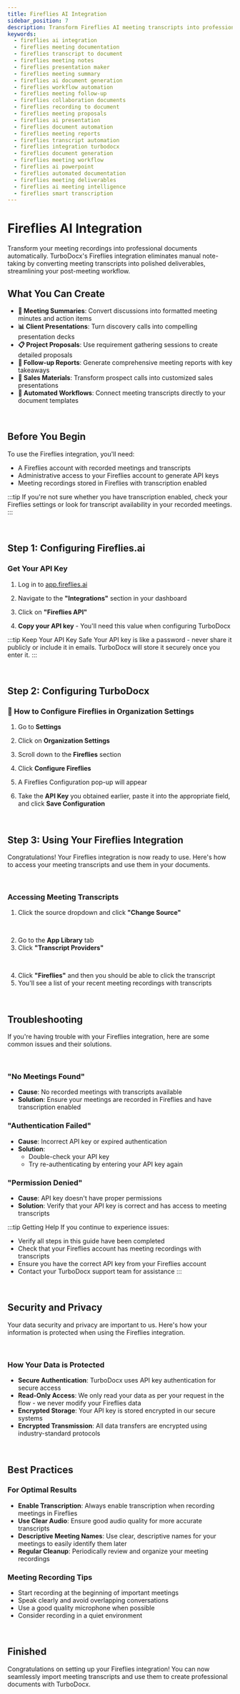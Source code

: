 ```yaml
---
title: Fireflies AI Integration
sidebar_position: 7
description: Transform Fireflies AI meeting transcripts into professional documents and presentations. Coming soon - AI-powered meeting documentation and automated workflow integration.
keywords:
  - fireflies ai integration
  - fireflies meeting documentation
  - fireflies transcript to document
  - fireflies meeting notes
  - fireflies presentation maker
  - fireflies meeting summary
  - fireflies ai document generation
  - fireflies workflow automation
  - fireflies meeting follow-up
  - fireflies collaboration documents
  - fireflies recording to document
  - fireflies meeting proposals
  - fireflies ai presentation
  - fireflies document automation
  - fireflies meeting reports
  - fireflies transcript automation
  - fireflies integration turbodocx
  - fireflies document generation
  - fireflies meeting workflow
  - fireflies ai powerpoint
  - fireflies automated documentation
  - fireflies meeting deliverables
  - fireflies ai meeting intelligence
  - fireflies smart transcription
---
```


# Fireflies AI Integration

Transform your meeting recordings into professional documents automatically. TurboDocx's Fireflies integration eliminates manual note-taking by converting meeting transcripts into polished deliverables, streamlining your post-meeting workflow.

## What You Can Create

- **📄 Meeting Summaries**: Convert discussions into formatted meeting minutes and action items
- **📊 Client Presentations**: Turn discovery calls into compelling presentation decks
- **📋 Project Proposals**: Use requirement gathering sessions to create detailed proposals
- **📝 Follow-up Reports**: Generate comprehensive meeting reports with key takeaways
- **💼 Sales Materials**: Transform prospect calls into customized sales presentations
- **🔄 Automated Workflows**: Connect meeting transcripts directly to your document templates

<br/>

## Before You Begin

To use the Fireflies integration, you'll need:

- A Fireflies account with recorded meetings and transcripts
- Administrative access to your Fireflies account to generate API keys
- Meeting recordings stored in Fireflies with transcription enabled

:::tip
If you're not sure whether you have transcription enabled, check your Fireflies settings or look for transcript availability in your recorded meetings.
:::

<br/>

## Step 1: Configuring Fireflies.ai

### Get Your API Key

1. Log in to [app.fireflies.ai](https://app.fireflies.ai)

2. Navigate to the **"Integrations"** section in your dashboard

3. Click on **"Fireflies API"**

4. **Copy your API key** - You'll need this value when configuring TurboDocx

:::tip Keep Your API Key Safe
Your API key is like a password - never share it publicly or include it in emails. TurboDocx will store it securely once you enter it.
:::

<br/>

## Step 2: Configuring TurboDocx

### 🔧 How to Configure Fireflies in Organization Settings

1. Go to **Settings**

2. Click on **Organization Settings**

3. Scroll down to the **Fireflies** section
4. Click **Configure Fireflies**

5. A Fireflies Configuration pop-up will appear
6. Take the **API Key** you obtained earlier, paste it into the appropriate field, and click **Save Configuration**

<br/>


## Step 3: Using Your Fireflies Integration

Congratulations! Your Fireflies integration is now ready to use. Here's how to access your meeting transcripts and use them in your documents.

<br/>

### Accessing Meeting Transcripts

1. Click the source dropdown and click **"Change Source"**

<br/>

2. Go to the **App Library** tab
3. Click **"Transcript Providers"** 

<br/>

4. Click **"Fireflies"** and then you should be able to click the transcript
5. You'll see a list of your recent meeting recordings with transcripts

<br/>

## Troubleshooting

If you're having trouble with your Fireflies integration, here are some common issues and their solutions.

<br/>

### "No Meetings Found"
- **Cause**: No recorded meetings with transcripts available
- **Solution**: Ensure your meetings are recorded in Fireflies and have transcription enabled

### "Authentication Failed"
- **Cause**: Incorrect API key or expired authentication
- **Solution**: 
  - Double-check your API key
  - Try re-authenticating by entering your API key again

### "Permission Denied"
- **Cause**: API key doesn't have proper permissions
- **Solution**: Verify that your API key is correct and has access to meeting transcripts

:::tip Getting Help
If you continue to experience issues:
- Verify all steps in this guide have been completed
- Check that your Fireflies account has meeting recordings with transcripts
- Ensure you have the correct API key from your Fireflies account
- Contact your TurboDocx support team for assistance
:::

<br/>

## Security and Privacy

Your data security and privacy are important to us. Here's how your information is protected when using the Fireflies integration.

<br/>

### How Your Data is Protected

- **Secure Authentication**: TurboDocx uses API key authentication for secure access
- **Read-Only Access**: We only read your data as per your request in the flow - we never modify your Fireflies data
- **Encrypted Storage**: Your API key is stored encrypted in our secure systems
- **Encrypted Transmission**: All data transfers are encrypted using industry-standard protocols

<br/>

## Best Practices

### For Optimal Results

- **Enable Transcription**: Always enable transcription when recording meetings in Fireflies
- **Use Clear Audio**: Ensure good audio quality for more accurate transcripts
- **Descriptive Meeting Names**: Use clear, descriptive names for your meetings to easily identify them later
- **Regular Cleanup**: Periodically review and organize your meeting recordings

### Meeting Recording Tips

- Start recording at the beginning of important meetings
- Speak clearly and avoid overlapping conversations
- Use a good quality microphone when possible
- Consider recording in a quiet environment

<br/>

## Finished

Congratulations on setting up your Fireflies integration! You can now seamlessly import meeting transcripts and use them to create professional documents with TurboDocx.